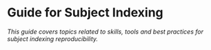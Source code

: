 # Guide for Subject Indexing

*This guide covers topics related to skills, tools and best practices for subject indexing reproducibility.*